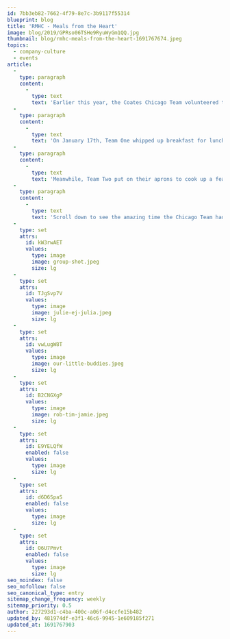 ```yaml
---
id: 7bb3eb82-7662-4f79-8e7c-3b9117f55314
blueprint: blog
title: 'RMHC - Meals from the Heart'
image: blog/2019/GPRso06TSHe9RyuWyGm1QQ.jpg
thumbnail: blog/rmhc-meals-from-the-heart-1691767674.jpeg
topics:
  - company-culture
  - events
article:
  -
    type: paragraph
    content:
      -
        type: text
        text: 'Earlier this year, the Coates Chicago Team volunteered to prepare lunch for the residents of the Ronald McDonald House near Lurie Children’s Hospital in Chicago. Both teams loved having the opportunity to meet and serve so many brave families and would be honoured to be invited to do it again.'
  -
    type: paragraph
    content:
      -
        type: text
        text: 'On January 17th, Team One whipped up breakfast for lunch featuring egg casseroles, bacon, sausage, pancakes and a heavenly cinnamon cake to die for!'
  -
    type: paragraph
    content:
      -
        type: text
        text: 'Meanwhile, Team Two put on their aprons to cook up a feast on the 7th of February. At the end of the session, the team proudly served cheeseburgers, pulled pork and chicken sliders, macaroni and cheese, fruit and adorable ‘dirt’ pudding cups for dessert.'
  -
    type: paragraph
    content:
      -
        type: text
        text: 'Scroll down to see the amazing time the Chicago Team had and the delicious food made on the day!'
  -
    type: set
    attrs:
      id: kW3rwAET
      values:
        type: image
        image: group-shot.jpeg
        size: lg
  -
    type: set
    attrs:
      id: TJgSvp7V
      values:
        type: image
        image: julie-ej-julia.jpeg
        size: lg
  -
    type: set
    attrs:
      id: vwLugW8T
      values:
        type: image
        image: our-little-buddies.jpeg
        size: lg
  -
    type: set
    attrs:
      id: B2CNGXgP
      values:
        type: image
        image: rob-tim-jamie.jpeg
        size: lg
  -
    type: set
    attrs:
      id: E9YELQfW
      enabled: false
      values:
        type: image
        size: lg
  -
    type: set
    attrs:
      id: d6D6SpaS
      enabled: false
      values:
        type: image
        size: lg
  -
    type: set
    attrs:
      id: O6U7Pmvt
      enabled: false
      values:
        type: image
        size: lg
seo_noindex: false
seo_nofollow: false
seo_canonical_type: entry
sitemap_change_frequency: weekly
sitemap_priority: 0.5
author: 227293d1-c4ba-400c-a06f-d4ccfe15b482
updated_by: 481974df-e3f1-46c6-9945-1e609185f271
updated_at: 1691767903
---
```

